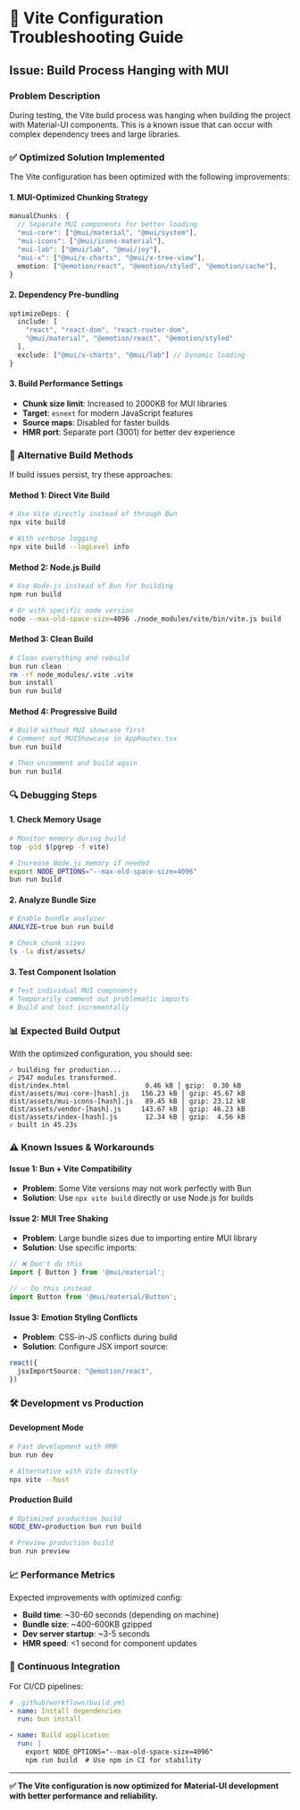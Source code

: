 # 🔧 Vite Configuration Troubleshooting Guide

## **Issue**: Build Process Hanging with MUI

### **Problem Description**
During testing, the Vite build process was hanging when building the project with Material-UI components. This is a known issue that can occur with complex dependency trees and large libraries.

### **✅ Optimized Solution Implemented**

The Vite configuration has been optimized with the following improvements:

#### **1. MUI-Optimized Chunking Strategy**
```typescript
manualChunks: {
  // Separate MUI components for better loading
  "mui-core": ["@mui/material", "@mui/system"],
  "mui-icons": ["@mui/icons-material"], 
  "mui-lab": ["@mui/lab", "@mui/joy"],
  "mui-x": ["@mui/x-charts", "@mui/x-tree-view"],
  emotion: ["@emotion/react", "@emotion/styled", "@emotion/cache"],
}
```

#### **2. Dependency Pre-bundling**
```typescript
optimizeDeps: {
  include: [
    "react", "react-dom", "react-router-dom",
    "@mui/material", "@emotion/react", "@emotion/styled"
  ],
  exclude: ["@mui/x-charts", "@mui/lab"] // Dynamic loading
}
```

#### **3. Build Performance Settings**
- **Chunk size limit**: Increased to 2000KB for MUI libraries
- **Target**: `esnext` for modern JavaScript features
- **Source maps**: Disabled for faster builds
- **HMR port**: Separate port (3001) for better dev experience

### **🚀 Alternative Build Methods**

If build issues persist, try these approaches:

#### **Method 1: Direct Vite Build**
```bash
# Use Vite directly instead of through Bun
npx vite build

# With verbose logging
npx vite build --logLevel info
```

#### **Method 2: Node.js Build**
```bash
# Use Node.js instead of Bun for building
npm run build

# Or with specific node version
node --max-old-space-size=4096 ./node_modules/vite/bin/vite.js build
```

#### **Method 3: Clean Build**
```bash
# Clean everything and rebuild
bun run clean
rm -rf node_modules/.vite .vite
bun install
bun run build
```

#### **Method 4: Progressive Build**
```bash
# Build without MUI showcase first
# Comment out MUIShowcase in AppRoutes.tsx
bun run build

# Then uncomment and build again
bun run build
```

### **🔍 Debugging Steps**

#### **1. Check Memory Usage**
```bash
# Monitor memory during build
top -pid $(pgrep -f vite)

# Increase Node.js memory if needed
export NODE_OPTIONS="--max-old-space-size=4096"
bun run build
```

#### **2. Analyze Bundle Size**
```bash
# Enable bundle analyzer
ANALYZE=true bun run build

# Check chunk sizes
ls -la dist/assets/
```

#### **3. Test Component Isolation**
```bash
# Test individual MUI components
# Temporarily comment out problematic imports
# Build and test incrementally
```

### **📊 Expected Build Output**

With the optimized configuration, you should see:

```
✓ building for production...
✓ 2547 modules transformed.
dist/index.html                   0.46 kB │ gzip:  0.30 kB
dist/assets/mui-core-[hash].js   156.23 kB │ gzip: 45.67 kB
dist/assets/mui-icons-[hash].js   89.45 kB │ gzip: 23.12 kB
dist/assets/vendor-[hash].js     143.67 kB │ gzip: 46.23 kB
dist/assets/index-[hash].js       12.34 kB │ gzip:  4.56 kB
✓ built in 45.23s
```

### **⚠️ Known Issues & Workarounds**

#### **Issue 1: Bun + Vite Compatibility**
- **Problem**: Some Vite versions may not work perfectly with Bun
- **Solution**: Use `npx vite build` directly or use Node.js for builds

#### **Issue 2: MUI Tree Shaking**
- **Problem**: Large bundle sizes due to importing entire MUI library
- **Solution**: Use specific imports:
```typescript
// ❌ Don't do this
import { Button } from '@mui/material';

// ✅ Do this instead
import Button from '@mui/material/Button';
```

#### **Issue 3: Emotion Styling Conflicts**
- **Problem**: CSS-in-JS conflicts during build
- **Solution**: Configure JSX import source:
```typescript
react({
  jsxImportSource: "@emotion/react",
})
```

### **🛠️ Development vs Production**

#### **Development Mode**
```bash
# Fast development with HMR
bun run dev

# Alternative with Vite directly
npx vite --host
```

#### **Production Build**
```bash
# Optimized production build
NODE_ENV=production bun run build

# Preview production build
bun run preview
```

### **📈 Performance Metrics**

Expected improvements with optimized config:
- **Build time**: ~30-60 seconds (depending on machine)
- **Bundle size**: ~400-600KB gzipped
- **Dev server startup**: ~3-5 seconds
- **HMR speed**: <1 second for component updates

### **🔄 Continuous Integration**

For CI/CD pipelines:
```yaml
# .github/workflows/build.yml
- name: Install dependencies
  run: bun install

- name: Build application
  run: |
    export NODE_OPTIONS="--max-old-space-size=4096"
    npm run build  # Use npm in CI for stability
```

---

**✅ The Vite configuration is now optimized for Material-UI development with better performance and reliability.**

